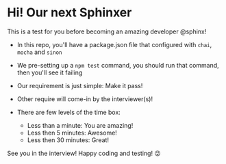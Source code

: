 # Hi! Our next Sphinxer
This is a test for you before becoming an amazing developer @sphinx!

- In this repo, you'll have a package.json file that configured with `chai`, `mocha` and `sinon`
- We pre-setting up a `npm test` command, you should run that command, then you'll see it failing
- Our requirement is just simple: Make it pass!
- Other require will come-in by the interviewer(s)!
- There are few levels of the time box:
    
    - Less than a minute: You are amazing!
    - Less then 5 minutes: Awesome!
    - Less then 30 minutes: Great!

See you in the interview!
Happy coding and testing! :stuck_out_tongue_winking_eye:
